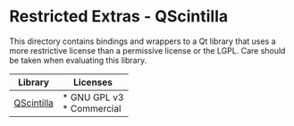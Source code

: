 # Restricted Extras - QScintilla

This directory contains bindings and wrappers to a Qt library that uses a more restrictive license than a permissive license or the LGPL. Care should be taken when evaluating this library.

| Library                                                          | Licenses        |
| ---------------------------------------------------------------- | -------------- |
| [QScintilla](https://riverbankcomputing.com/software/qscintilla) | * GNU GPL v3 <br> * Commercial |

